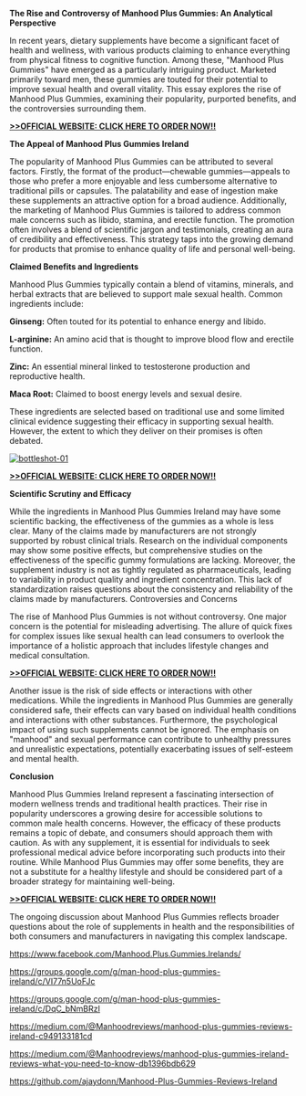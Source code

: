 **The Rise and Controversy of Manhood Plus Gummies: An Analytical Perspective**

In recent years, dietary supplements have become a significant facet of health and wellness, with various products claiming to enhance everything from physical fitness to cognitive function. Among these, "Manhood Plus Gummies" have emerged as a particularly intriguing product. Marketed primarily toward men, these gummies are touted for their potential to improve sexual health and overall vitality. This essay explores the rise of Manhood Plus Gummies, examining their popularity, purported benefits, and the controversies surrounding them.

**[>>OFFICIAL WEBSITE: CLICK HERE TO ORDER NOW!!](https://nutraxyz.com/cv5o)**

**The Appeal of Manhood Plus Gummies Ireland**

The popularity of Manhood Plus Gummies can be attributed to several factors. Firstly, the format of the product—chewable gummies—appeals to those who prefer a more enjoyable and less cumbersome alternative to traditional pills or capsules. The palatability and ease of ingestion make these supplements an attractive option for a broad audience.
Additionally, the marketing of Manhood Plus Gummies is tailored to address common male concerns such as libido, stamina, and erectile function. The promotion often involves a blend of scientific jargon and testimonials, creating an aura of credibility and effectiveness. This strategy taps into the growing demand for products that promise to enhance quality of life and personal well-being.

**Claimed Benefits and Ingredients**

Manhood Plus Gummies typically contain a blend of vitamins, minerals, and herbal extracts that are believed to support male sexual health. Common ingredients include:

**Ginseng:** Often touted for its potential to enhance energy and libido.

**L-arginine:** An amino acid that is thought to improve blood flow and erectile function.

**Zinc:** An essential mineral linked to testosterone production and reproductive health.

**Maca Root:** Claimed to boost energy levels and sexual desire.

These ingredients are selected based on traditional use and some limited clinical evidence suggesting their efficacy in supporting sexual health. However, the extent to which they deliver on their promises is often debated.

<a href="https://nutraxyz.com/cv5o"><img src="https://i1.sndcdn.com/artworks-w7RSrzzAXSR145Mn-8x9ezA-t500x500.jpg" alt="bottleshot-01" border="0"></a>

**[>>OFFICIAL WEBSITE: CLICK HERE TO ORDER NOW!!](https://nutraxyz.com/cv5o)**

**Scientific Scrutiny and Efficacy**

While the ingredients in Manhood Plus Gummies Ireland may have some scientific backing, the effectiveness of the gummies as a whole is less clear. Many of the claims made by manufacturers are not strongly supported by robust clinical trials. Research on the individual components may show some positive effects, but comprehensive studies on the effectiveness of the specific gummy formulations are lacking.
Moreover, the supplement industry is not as tightly regulated as pharmaceuticals, leading to variability in product quality and ingredient concentration. This lack of standardization raises questions about the consistency and reliability of the claims made by manufacturers.
Controversies and Concerns

The rise of Manhood Plus Gummies is not without controversy. One major concern is the potential for misleading advertising. The allure of quick fixes for complex issues like sexual health can lead consumers to overlook the importance of a holistic approach that includes lifestyle changes and medical consultation.

**[>>OFFICIAL WEBSITE: CLICK HERE TO ORDER NOW!!](https://nutraxyz.com/cv5o)**

Another issue is the risk of side effects or interactions with other medications. While the ingredients in Manhood Plus Gummies are generally considered safe, their effects can vary based on individual health conditions and interactions with other substances.
Furthermore, the psychological impact of using such supplements cannot be ignored. The emphasis on "manhood" and sexual performance can contribute to unhealthy pressures and unrealistic expectations, potentially exacerbating issues of self-esteem and mental health.

**Conclusion**

Manhood Plus Gummies Ireland represent a fascinating intersection of modern wellness trends and traditional health practices. Their rise in popularity underscores a growing desire for accessible solutions to common male health concerns. However, the efficacy of these products remains a topic of debate, and consumers should approach them with caution.
As with any supplement, it is essential for individuals to seek professional medical advice before incorporating such products into their routine. While Manhood Plus Gummies may offer some benefits, they are not a substitute for a healthy lifestyle and should be considered part of a broader strategy for maintaining well-being.

**[>>OFFICIAL WEBSITE: CLICK HERE TO ORDER NOW!!](https://nutraxyz.com/cv5o)**

The ongoing discussion about Manhood Plus Gummies reflects broader questions about the role of supplements in health and the responsibilities of both consumers and manufacturers in navigating this complex landscape.

https://www.facebook.com/Manhood.Plus.Gummies.Irelands/

https://groups.google.com/g/man-hood-plus-gummies-ireland/c/VI77n5UoFJc

https://groups.google.com/g/man-hood-plus-gummies-ireland/c/DqC_bNmBRzI

https://medium.com/@Manhoodreviews/manhood-plus-gummies-reviews-ireland-c949133181cd

https://medium.com/@Manhoodreviews/manhood-plus-gummies-ireland-reviews-what-you-need-to-know-db1396bdb629

https://github.com/ajaydonn/Manhood-Plus-Gummies-Reviews-Ireland

